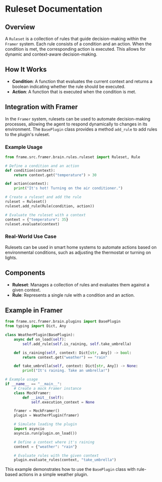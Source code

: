 # Ruleset Documentation

## Overview

A `Ruleset` is a collection of rules that guide decision-making within the `Framer` system. Each rule consists of a condition and an action. When the condition is met, the corresponding action is executed. This allows for dynamic and context-aware decision-making.

## How It Works

- **Condition**: A function that evaluates the current context and returns a boolean indicating whether the rule should be executed.
- **Action**: A function that is executed when the condition is met.

## Integration with Framer

In the `Framer` system, rulesets can be used to automate decision-making processes, allowing the agent to respond dynamically to changes in its environment. The `BasePlugin` class provides a method `add_rule` to add rules to the plugin's ruleset.

### Example Usage

```python
from frame.src.framer.brain.rules.ruleset import Ruleset, Rule

# Define a condition and an action
def condition(context):
    return context.get("temperature") > 30

def action(context):
    print("It's hot! Turning on the air conditioner.")

# Create a ruleset and add the rule
ruleset = Ruleset()
ruleset.add_rule(Rule(condition, action))

# Evaluate the ruleset with a context
context = {"temperature": 35}
ruleset.evaluate(context)
```

### Real-World Use Case

Rulesets can be used in smart home systems to automate actions based on environmental conditions, such as adjusting the thermostat or turning on lights.

## Components

- **Ruleset**: Manages a collection of rules and evaluates them against a given context.
- **Rule**: Represents a single rule with a condition and an action.

## Example in Framer

```python
from frame.src.framer.brain.plugins import BasePlugin
from typing import Dict, Any

class WeatherPlugin(BasePlugin):
    async def on_load(self):
        self.add_rule(self.is_raining, self.take_umbrella)

    def is_raining(self, context: Dict[str, Any]) -> bool:
        return context.get("weather") == "rain"

    def take_umbrella(self, context: Dict[str, Any]) -> None:
        print("It's raining. Take an umbrella!")

# Example usage
if __name__ == "__main__":
    # Create a mock Framer instance
    class MockFramer:
        def __init__(self):
            self.execution_context = None

    framer = MockFramer()
    plugin = WeatherPlugin(framer)

    # Simulate loading the plugin
    import asyncio
    asyncio.run(plugin.on_load())

    # Define a context where it's raining
    context = {"weather": "rain"}

    # Evaluate rules with the given context
    plugin.evaluate_rules(context, "take_umbrella")
```

This example demonstrates how to use the `BasePlugin` class with rule-based actions in a simple weather plugin.

